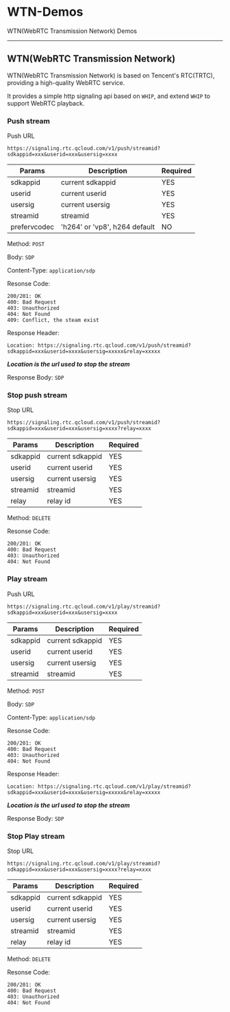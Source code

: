 # WTN-Demos
WTN(WebRTC Transmission Network) Demos









- - -



## WTN(WebRTC Transmission Network)


WTN(WebRTC Transmission Network) is based on Tencent's RTC(TRTC), providing a high-quality WebRTC service.

It provides a simple http signaling api based on `WHIP`,  and extend `WHIP` to support WebRTC playback.



### Push stream 

Push URL

`https://signaling.rtc.qcloud.com/v1/push/streamid?sdkappid=xxx&userid=xxx&usersig=xxxx`


|  Params           |     Description      |    Required       |
| ----------------- | -------------------- |  --------------   |
| sdkappid          |   current sdkappid   |    YES            |
| userid            |   current userid     |    YES            |
| usersig           |   current usersig    |    YES            |
| streamid          |   streamid           |    YES            |
| prefervcodec      |   'h264' or 'vp8', h264 default  |    NO   |


Method: `POST`

Body: `SDP`

Content-Type: `application/sdp`

Resonse Code:

```
200/201: OK
400: Bad Request
403: Unauthorized
404: Not Found
409: Conflict, the steam exist
```

Response Header:

`Location: https://signaling.rtc.qcloud.com/v1/push/streamid?sdkappid=xxx&userid=xxxx&usersig=xxxxx&relay=xxxxx`  

***Location is the url used to stop the stream***

Response Body: `SDP`




### Stop push stream 

Stop URL

`https://signaling.rtc.qcloud.com/v1/push/streamid?sdkappid=xxx&userid=xxx&usersig=xxxx?relay=xxxx`


|  Params           |     Description      |    Required       |
| ----------------- | -------------------- |  --------------   |
| sdkappid          |   current sdkappid   |    YES            |
| userid            |   current userid     |    YES            |
| usersig           |   current usersig    |    YES            |
| streamid          |   streamid           |    YES            |
| relay             |   relay id           |    YES            |


Method: `DELETE`

Resonse Code:

```
200/201: OK
400: Bad Request
403: Unauthorized
404: Not Found
```



### Play stream 

Push URL

`https://signaling.rtc.qcloud.com/v1/play/streamid?sdkappid=xxx&userid=xxx&usersig=xxxx`


|  Params           |     Description      |    Required       |
| ----------------- | -------------------- |  --------------   |
| sdkappid          |   current sdkappid   |    YES            |
| userid            |   current userid     |    YES            |
| usersig           |   current usersig    |    YES            |
| streamid          |   streamid           |    YES            |

Method: `POST`

Body: `SDP`

Content-Type: `application/sdp`

Resonse Code:

```
200/201: OK
400: Bad Request
403: Unauthorized
404: Not Found
```

Response Header:

`Location: https://signaling.rtc.qcloud.com/v1/play/streamid?sdkappid=xxx&userid=xxxx&usersig=xxxxx&relay=xxxxx`  

***Location is the url used to stop the stream***

Response Body: `SDP`


### Stop Play stream 

Stop URL

`https://signaling.rtc.qcloud.com/v1/play/streamid?sdkappid=xxx&userid=xxx&usersig=xxxx?relay=xxxx`


|  Params           |     Description      |    Required       |
| ----------------- | -------------------- |  --------------   |
| sdkappid          |   current sdkappid   |    YES            |
| userid            |   current userid     |    YES            |
| usersig           |   current usersig    |    YES            |
| streamid          |   streamid           |    YES            |
| relay             |   relay id           |    YES            |


Method: `DELETE`

Resonse Code:

```
200/201: OK
400: Bad Request
403: Unauthorized
404: Not Found
```

